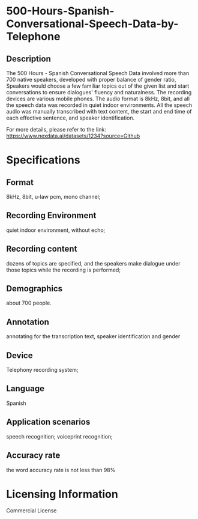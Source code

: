 # 500-Hours-Spanish-Conversational-Speech-Data-by-Telephone

## Description
The 500 Hours - Spanish Conversational Speech Data involved more than 700 native speakers, developed with proper balance of gender ratio, Speakers would choose a few familiar topics out of the given list and start conversations to ensure dialogues' fluency and naturalness. The recording devices are various mobile phones. The audio format is 8kHz, 8bit, and all the speech data was recorded in quiet indoor environments. All the speech audio was manually transcribed with text content, the start and end time of each effective sentence, and speaker identification.

For more details, please refer to the link: https://www.nexdata.ai/datasets/1234?source=Github

# Specifications
## Format
8kHz, 8bit, u-law pcm, mono channel;
## Recording Environment
quiet indoor environment, without echo;
## Recording content
dozens of topics are specified, and the speakers make dialogue under those topics while the recording is performed;
## Demographics
about 700 people.
## Annotation
annotating for the transcription text, speaker identification and gender
## Device
Telephony recording system;
## Language
Spanish
## Application scenarios
speech recognition; voiceprint recognition;
## Accuracy rate
the word accuracy rate is not less than 98%

# Licensing Information
Commercial License

